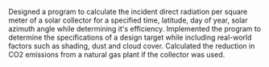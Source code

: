 Designed a program to calculate the incident direct radiation per square meter of a solar collector for a specified time, latitude, day of year, solar azimuth angle while determining it's efficiency. Implemented the program to determine the specifications of a design target while including real-world factors such as shading, dust and cloud cover. Calculated the reduction in CO2 emissions from a natural gas plant if the collector was used.
